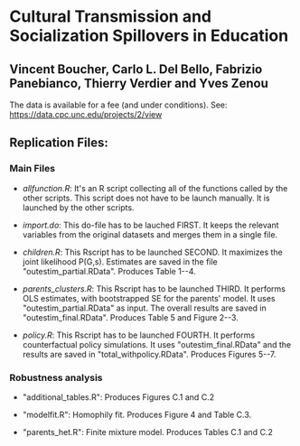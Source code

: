 # Cultural Transmission and Socialization Spillovers in Education
## Vincent Boucher, Carlo L. Del Bello, Fabrizio Panebianco, Thierry Verdier and Yves Zenou

The data is available for a fee (and under conditions). See: https://data.cpc.unc.edu/projects/2/view


## Replication Files:

### Main Files

+ *allfunction.R*: It's an R script collecting all of the functions called by the other scripts. This script does not have to be launch manually. It is launched by the other scripts.

+ *import.do*: This do-file has to be lauched FIRST. It keeps the relevant variables from the original datasets and merges them in a single file.

+ *children.R*: This Rscript has to be launched SECOND. It maximizes the joint likelihood P(G,s). Estimates are saved in the file "outestim_partial.RData". Produces Table 1--4.

+ *parents_clusters.R*: This Rscript has to be launched THIRD. It performs OLS estimates, with bootstrapped SE for the parents' model. It uses "outestim_partial.RData" as input. The overall results are saved in "outestim_final.RData". Produces Table 5 and Figure 2--3.

+ *policy.R*: This Rscript has to be launched FOURTH. It performs counterfactual policy simulations. It uses "outestim_final.RData" and the results are saved in "total_withpolicy.RData". Produces Figures 5--7.

### Robustness analysis

+ "additional_tables.R": Produces Figures C.1 and C.2

+ "modelfit.R": Homophily fit. Produces Figure 4 and Table C.3.

+ "parents_het.R": Finite mixture model. Produces Tables C.1 and C.2 

